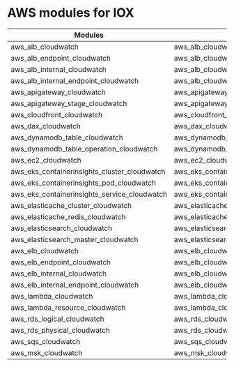 # AWS modules for IOX

|Modules                                     |Files                                   |
|--------------------------------------------|----------------------------------------|
|aws_alb_cloudwatch                          |aws_alb_cloudwatch.hcl                  |
|aws_alb_endpoint_cloudwatch                 |aws_alb_cloudwatch.hcl                  |
|aws_alb_internal_cloudwatch                 |aws_alb_cloudwatch.hcl                  |
|aws_alb_internal_endpoint_cloudwatch        |aws_alb_cloudwatch.hcl                  |
|aws_apigateway_cloudwatch                   |aws_apigateway_cloudwatch.hcl           |
|aws_apigateway_stage_cloudwatch             |aws_apigateway_cloudwatch.hcl           |
|aws_cloudfront_cloudwatch                   |aws_cloudfront_cloudwatch.hcl           |
|aws_dax_cloudwatch                          |aws_dax_cloudwatch.hcl                  |
|aws_dynamodb_table_cloudwatch               |aws_dynamodb_cloudwatch.hcl             |
|aws_dynamodb_table_operation_cloudwatch     |aws_dynamodb_cloudwatch.hcl             |
|aws_ec2_cloudwatch                          |aws_ec2_cloudwatch.hcl                  |
|aws_eks_containerinsights_cluster_cloudwatch|aws_eks_containerinsights_cloudwatch.hcl|
|aws_eks_containerinsights_pod_cloudwatch    |aws_eks_containerinsights_cloudwatch.hcl|
|aws_eks_containerinsights_service_cloudwatch|aws_eks_containerinsights_cloudwatch.hcl|
|aws_elasticache_cluster_cloudwatch          |aws_elasticache_cloudwatch.hcl          |
|aws_elasticache_redis_cloudwatch            |aws_elasticache_cloudwatch.hcl          |
|aws_elasticsearch_cloudwatch                |aws_elasticsearch_cloudwatch.hcl        |
|aws_elasticsearch_master_cloudwatch         |aws_elasticsearch_cloudwatch.hcl        |
|aws_elb_cloudwatch                          |aws_elb_cloudwatch.hcl                  |
|aws_elb_endpoint_cloudwatch                 |aws_elb_cloudwatch.hcl                  |
|aws_elb_internal_cloudwatch                 |aws_elb_cloudwatch.hcl                  |
|aws_elb_internal_endpoint_cloudwatch        |aws_elb_cloudwatch.hcl                  |
|aws_lambda_cloudwatch                       |aws_lambda_cloudwatch.hcl               |
|aws_lambda_resource_cloudwatch              |aws_lambda_cloudwatch.hcl               |
|aws_rds_logical_cloudwatch                  |aws_rds_cloudwatch.hcl                  |
|aws_rds_physical_cloudwatch                 |aws_rds_cloudwatch.hcl                  |
|aws_sqs_cloudwatch                          |aws_sqs_cloudwatch.hcl                  |
|aws_msk_cloudwatch                          |aws_msk_cloudwatch.hcl                  |


